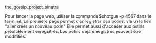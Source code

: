the_gossip_project_sinatra

Pour lancer la page web, utiliser la commande $shotgun -p 4567 dans le terminal.
La première page permet d'enregistrer des potins, via un le lien "aller créer un nouveau potin"
Elle permet aussi d'accéder aux potins préalablement enregsitrés.
Les potins déjà enregistrés peuvent être modififiés.
